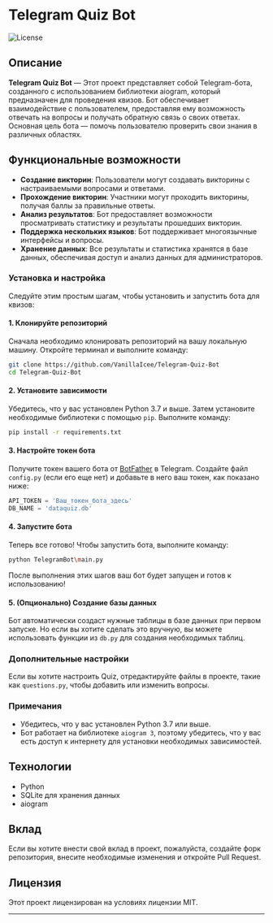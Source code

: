 #  Telegram Quiz Bot

![License](https://img.shields.io/badge/license-MIT-blue.svg)

## Описание

**Telegram Quiz Bot** — Этот проект представляет собой Telegram-бота, созданного с использованием библиотеки aiogram, который предназначен для проведения квизов. Бот обеспечивает взаимодействие с пользователем, предоставляя ему возможность отвечать на вопросы и получать обратную связь о своих ответах. Основная цель бота — помочь пользователю проверить свои знания в различных областях. 

## Функциональные возможности

- **Создание викторин**: Пользователи могут создавать викторины с настраиваемыми вопросами и ответами.
- **Прохождение викторин**: Участники могут проходить викторины, получая баллы за правильные ответы.
- **Анализ результатов**: Бот предоставляет возможности просматривать статистику и результаты прошедших викторин.
- **Поддержка нескольких языков**: Бот поддерживает многоязычные интерфейсы и вопросы.
- **Хранение данных**: Все результаты и статистика хранятся в базе данных, обеспечивая доступ и анализ данных для администраторов.

### Установка и настройка

Следуйте этим простым шагам, чтобы установить и запустить бота для квизов:

#### 1. Клонируйте репозиторий

Сначала необходимо клонировать репозиторий на вашу локальную машину. Откройте терминал и выполните команду:

```bash
git clone https://github.com/VanillaIcee/Telegram-Quiz-Bot
cd Telegram-Quiz-Bot
```

#### 2. Установите зависимости

Убедитесь, что у вас установлен Python 3.7 и выше. Затем установите необходимые библиотеки с помощью `pip`. Выполните команду:

```bash
pip install -r requirements.txt
```

#### 3. Настройте токен бота

Получите токен вашего бота от [BotFather](https://t.me/botfather) в Telegram. Создайте файл `config.py` (если его еще нет) и добавьте в него ваш токен, как показано ниже:

```python
API_TOKEN = 'Ваш_токен_бота_здесь'
DB_NAME = 'dataquiz.db'
```

#### 4. Запустите бота

Теперь все готово! Чтобы запустить бота, выполните команду:

```bash
python TelegramBot\main.py
```

После выполнения этих шагов ваш бот будет запущен и готов к использованию!

#### 5. (Опционально) Создание базы данных

Бот автоматически создаст нужные таблицы в базе данных при первом запуске. Но если вы хотите сделать это вручную, вы можете использовать функции из `db.py` для создания необходимых таблиц.

### Дополнительные настройки

Если вы хотите настроить Quiz, отредактируйте файлы в проекте, такие как `questions.py`, чтобы добавить или изменить вопросы.

### Примечания

- Убедитесь, что у вас установлен Python 3.7 или выше.
- Бот работает на библиотеке `aiogram 3`, поэтому убедитесь, что у вас есть доступ к интернету для установки необходимых зависимостей.

## Технологии

- Python
- SQLite для хранения данных
- aiogram

## Вклад

Если вы хотите внести свой вклад в проект, пожалуйста, создайте форк репозитория, внесите необходимые изменения и откройте Pull Request.

## Лицензия

Этот проект лицензирован на условиях лицензии MIT. 

---
